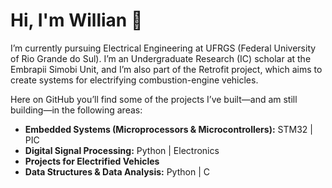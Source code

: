 # Hi, I'm Willian 👋

I’m currently pursuing Electrical Engineering at UFRGS (Federal University of Rio Grande do Sul). I’m an Undergraduate Research (IC) scholar at the Embrapii Simobi Unit, and I’m also part of the Retrofit project, which aims to create systems for electrifying combustion-engine vehicles.

Here on GitHub you’ll find some of the projects I’ve built—and am still building—in the following areas:

- **Embedded Systems (Microprocessors & Microcontrollers):** STM32 | PIC  
- **Digital Signal Processing:** Python | Electronics  
- **Projects for Electrified Vehicles**  
- **Data Structures & Data Analysis:** Python | C
